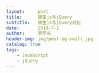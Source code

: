 ```yaml
---
layout:     post
title:      原生js与jQuery
subtitle:   原生js与jQuery对比
date:       2019-7-2
author:     梦尽头
header-img: img/post-bg-swift.jpg
catalog: true
tags:
    - JavaScript 
    - jQuery
---
```

